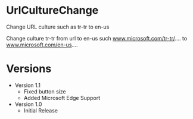 # UrlCultureChange
Change URL culture such as tr-tr to en-us

Change culture tr-tr from url to en-us such www.microsoft.com/tr-tr/.... to www.microsoft.com/en-us....

# Versions
- Version 1.1
    - Fixed button size 
    - Added Microsoft Edge Support 
- Version 1.0
    - Initial Release
